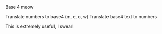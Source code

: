 Base 4 meow

Translate numbers to base4 (m, e, o, w)
Translate base4 text to numbers

This is extremely useful, I swear!
